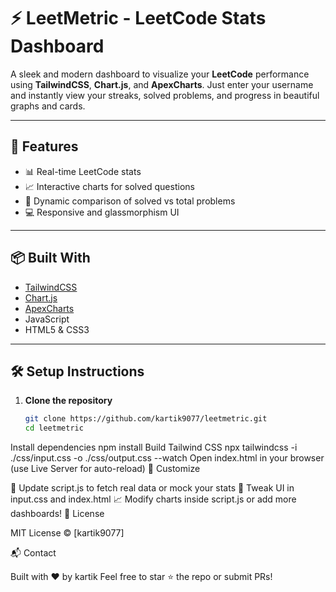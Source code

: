 # ⚡ LeetMetric - LeetCode Stats Dashboard

A sleek and modern dashboard to visualize your **LeetCode** performance using **TailwindCSS**, **Chart.js**, and **ApexCharts**. Just enter your username and instantly view your streaks, solved problems, and progress in beautiful graphs and cards.

---

## 🚀 Features

- 📊 Real-time LeetCode stats
- 📈 Interactive charts for solved questions
- 🔄 Dynamic comparison of solved vs total problems
- 💻 Responsive and glassmorphism UI

---

## 📦 Built With

- [TailwindCSS](https://tailwindcss.com)
- [Chart.js](https://www.chartjs.org/)
- [ApexCharts](https://apexcharts.com/)
-  JavaScript
- HTML5 & CSS3

---

## 🛠️ Setup Instructions

1. **Clone the repository**
   ```bash
   git clone https://github.com/kartik9077/leetmetric.git
   cd leetmetric
Install dependencies
npm install
Build Tailwind CSS
npx tailwindcss -i ./css/input.css -o ./css/output.css --watch
Open index.html in your browser (use Live Server for auto-reload)
🧠 Customize

🔧 Update script.js to fetch real data or mock your stats
🎨 Tweak UI in input.css and index.html
📈 Modify charts inside script.js or add more dashboards!
🧾 License

MIT License © [kartik9077]

📬 Contact

Built with ❤️ by kartik
Feel free to star ⭐ the repo or submit PRs!
